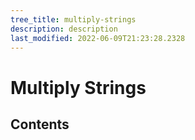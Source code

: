 ```yaml
---
tree_title: multiply-strings
description: description
last_modified: 2022-06-09T21:23:28.2328
---
```


# Multiply Strings

## Contents

